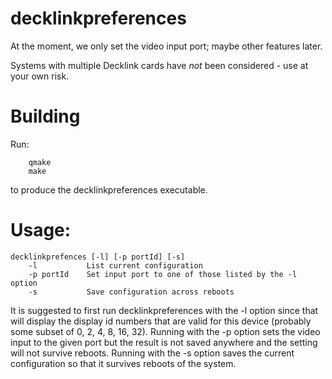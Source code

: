 # decklinkpreferences

At the moment, we only set the video input port; maybe other features later.

Systems with multiple Decklink cards have _not_ been considered - use at your own risk.

# Building
Run:
```
	qmake
	make
```
to produce the decklinkpreferences executable.

# Usage:

```
decklinkprefences [-l] [-p portId] [-s]
	-l           List current configuration
	-p portId    Set input port to one of those listed by the -l option
	-s           Save configuration across reboots
```

It is suggested to first run decklinkpreferences with the -l option
since that will display the display id numbers that are valid for this device
(probably some subset of 0, 2, 4, 8, 16, 32). Running with the -p option
sets the video input to the given port but the result is not saved anywhere
and the setting will not survive reboots. Running with the -s option saves
the current configuration so that it survives reboots of the system.

